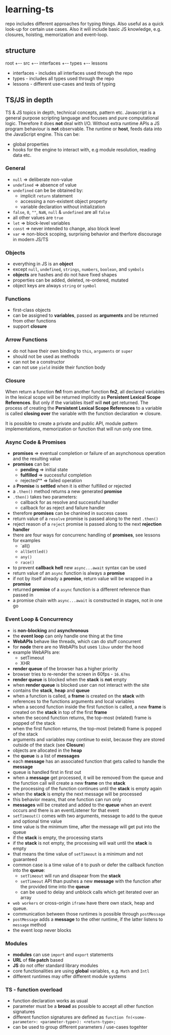 # learning-ts

repo includes different approaches for typing things. Also useful as a quick look-up
for certain use cases. Also it will include basic JS knowledge,
e.g. closures, hoisting, memorization and event-loop.

## structure

root
+-- src
    +-- interfaces
    +-- types
    +-- lessons

- interfaces - includes all interfaces used through the repo
- types - includes all types used through the repo
- lessons - different use-cases and tests of typing

## TS/JS in depth

TS & JS topics in depth, technical concepts, pattern etc.
Javascript is a general purpose scripting language and focuses and pure computational logic. Therefore it does **not** deal with I/O.
Without extra runtime APIs a JS program behaviour is **not** observable. The runtime or **host**, feeds data into the JavaScript engine. This can be:
* global properties
* hooks for the engine to interact with, e.g module resolution, reading data etc.

### General

* `null` => deliberate non-value
* `undefined` => absence of value
* `undefined` can be be obtained by:
  * implicit `return` statement
  * accessing a non-existent object property
  * variable declaration without initialization
* `false`, `0`, `""`, `NaN`, `null` & `undefined` are all `false`
* all other values are `true`
* `let` => block-level variables
* `const` => never intended to change, also block level
* `var` => non-block scoping, surprising behavior and therfore discourage in modern JS/TS

### Objects

* everything in JS is an **object**
* except `null`, `undefined`, `strings`, `numbers`, `boolean`, and `symbols`
* **objects** are hashes and do not have fixed shapes
* properties can be added, deleted, re-ordered, mutated
* object keys are always `string` or `symbol`

### Functions

* first-class objects
* can be assigned to **variables**, passed as **arguments** and be returned from other functions
* support **closure**

### Arrow Functions

* do not have their own binding to `this`, `arguments` or `super`
* should not be used as methods
* can not be a constructor
* can not use `yield` inside their function body

### Closure

When return a function **fn1** from another function **fn2**, all declared variables in the
lexical scope will be returned implicitly as **Persistent Lexical Scope References**.
But only if the variables itself will **not** get returned. The process of creating the 
**Persistent Lexical Scope References** to a variable is called **closing over** the
variable with the function declaration => closure.

It is possible to create a private and public API, module pattern implementations, memorization or function that will run only one time.

### Async Code & Promises

* **promises** => eventual completion or failure of an asynchonous operation and the resulting value
* **promises** can be:
  * **pending** => initial state
  * **fulfilled** => successful completion
  * rejected** => failed operation
* a **Promise** is **settled** when it is either fulfilled or rejected
* a `.then()` method returns a new generated **promise**
* `.then()` takes two parameters:
  * callback for as resolve and successful handler
  * callback for as reject and failure handler
* therefore **promises** can be chanined in success cases
* return value of a `resolve` promise is passed along to the next `.then()`
* reject reason of a `reject` promise is passed along to the next **rejection handler**
* there are four ways for concurrenc handling of **promises**, see lessons for examples
  * `all()
  * `allSettled()`
  * `any()`
  * `race()`
* to prevent **callback hell** new `async...await` syntax can be used
* return value of an `async` function is always a **promise**
* if not by itself already a **promise**, return value will be wrapped in a **promise**
* returned **promise** of a `async` function is a different reference than passed in
* a promise chain with `async...await` is constructed in stages, not in one go

### Event Loop & Concurrency

* is **non-blocking** and **asynchronous**
* the **event loop** can only handle one thing at the time
* **WebAPIs** behave like threads, which can do stuff concurrent
* for **node** there are no WebAPIs but uses `libuv` under the hood
* example WebAPIs are:
  * setTimeout
  * XHR
* **render queue** of the browser has a higher priority
* browser tries to re-render the screen in 60fps - `16.67ms`
* **render queue** is blocked when the **stack** is **not** empty
* when **render queue** is blocked user can not interact with the site
* contains the **stack**, **heap** and **queue**
* when a function is called, a **frame** is created on the **stack** with references to the functions arguments and local variables
* when a second function inside the first function is called, a new **frame** is created on the **stack** in top of the first **frame**
* when the second function returns, the top-most (related) frame is popped of the stack
* when the first function returns, the top-most (related) frame is popped of the stack
* arguments and variables may continue to exist, because they are stored outside of the stack (see **Closure**)
* objects are allocated in the **heap**
* the **queue** is a list of **messages**
* each **message** has an associated function that gets called to handle the **message**
* queue is handled first in first out
* when a **message** get processed, it will be removed from the queue and the function call will create a new **frame** on the **stack**
* the processing of the function continues until the **stack** is empty again
* when the **stack** is empty the next message will be processed
* this behavior means, that one function can run only
* **messages** will be created and added to the **queue** when an event occurs and there is an eventListener for that event
* `setTimeout()` comes with two arguments, message to add to the queue and optional time value
* time value is the minimum time, after the message will get put into the queue
* if the **stack** is empty, the processing starts
* if the **stack** is not empty, the processing will wait until the **stack** is empty
* that means the time value of `setTimeout` is a minimum and not guaranteed
* common case is a time value of `0` to push or defer the callback function into the **queue**:
  * `setTimeout` will run and disapear from the **stack**
  * `setTimeout` API than pushes a new **message** with the function after the provided time into the **queue**
  * can be used to delay and unblock calls which get iterated over an array
* `web workers` or cross-origin `iframe` have there own stack, heap and queue.
* communication between those runtimes is possible through `postMessage`
* `postMessage` adds a **message** to the other runtime, if the latter listens to `message` method
* the event loop never blocks

### Modules

* **modules** can use `import` and `export` statements
* **URL** of **file patch** based
* **JS** do not offer standard library modules
* core functionalities are using **global** variables, e.g. `Math` and `Intl`
* different runtimes may offer different module systems

### TS - function overload

* function declaration works as usual
* parameter must be a **broad** as possible to accept all other function signatures
* different function signatures are defined as `function fn(<some-parameter>: <parameter-type>): <return-type>;`
* can be used to group different parameters / use-cases togehter
